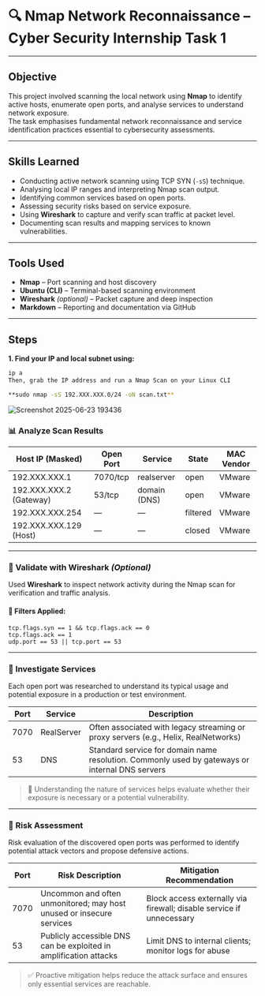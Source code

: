 # 🔍 Nmap Network Reconnaissance – Cyber Security Internship Task 1

---

## Objective

This project involved scanning the local network using **Nmap** to identify active hosts, enumerate open ports, and analyse services to understand network exposure.  
The task emphasises fundamental network reconnaissance and service identification practices essential to cybersecurity assessments.

---

## Skills Learned

- Conducting active network scanning using TCP SYN (`-sS`) technique.
- Analysing local IP ranges and interpreting Nmap scan output.
- Identifying common services based on open ports.
- Assessing security risks based on service exposure.
- Using **Wireshark** to capture and verify scan traffic at packet level.
- Documenting scan results and mapping services to known vulnerabilities.

---

## Tools Used

- **Nmap** – Port scanning and host discovery  
- **Ubuntu (CLI)** – Terminal-based scanning environment  
- **Wireshark** *(optional)* – Packet capture and deep inspection  
- **Markdown** – Reporting and documentation via GitHub

---

## Steps

**1. Find your IP and local subnet using:**

```bash
ip a
Then, grab the IP address and run a Nmap Scan on your Linux CLI

**sudo nmap -sS 192.XXX.XXX.0/24 -oN scan.txt**
```
![Screenshot 2025-06-23 193436](https://github.com/user-attachments/assets/d4e9156b-a3ea-45f0-bfbc-71f312858648)


### 📊 Analyze Scan Results

| Host IP (Masked)       | Open Port | Service      | State    | MAC Vendor |
|------------------------|-----------|--------------|----------|------------|
| 192.XXX.XXX.1          | 7070/tcp  | realserver   | open     | VMware     |
| 192.XXX.XXX.2 (Gateway)| 53/tcp    | domain (DNS) | open     | VMware     |
| 192.XXX.XXX.254        | —         | —            | filtered | VMware     |
| 192.XXX.XXX.129 (Host) | —         | —            | closed   | VMware     |

---

### 🔬 Validate with Wireshark *(Optional)*

Used **Wireshark** to inspect network activity during the Nmap scan for verification and traffic analysis.


#### 🔎 Filters Applied:

```wireshark
tcp.flags.syn == 1 && tcp.flags.ack == 0
tcp.flags.ack == 1
udp.port == 53 || tcp.port == 53
```
---

### 🧩 Investigate Services

Each open port was researched to understand its typical usage and potential exposure in a production or test environment.

| Port | Service     | Description                            |
|------|-------------|----------------------------------------|
| 7070 | RealServer  | Often associated with legacy streaming or proxy servers (e.g., Helix, RealNetworks) |
| 53   | DNS         | Standard service for domain name resolution. Commonly used by gateways or internal DNS servers |

> 📌 Understanding the nature of services helps evaluate whether their exposure is necessary or a potential vulnerability.

---

### 🔐 Risk Assessment

Risk evaluation of the discovered open ports was performed to identify potential attack vectors and propose defensive actions.

| Port | Risk Description                         | Mitigation Recommendation                    |
|------|-------------------------------------------|-----------------------------------------------|
| 7070 | Uncommon and often unmonitored; may host unused or insecure services | Block access externally via firewall; disable service if unnecessary |
| 53   | Publicly accessible DNS can be exploited in amplification attacks | Limit DNS to internal clients; monitor logs for abuse |

> ✅ Proactive mitigation helps reduce the attack surface and ensures only essential services are reachable.
